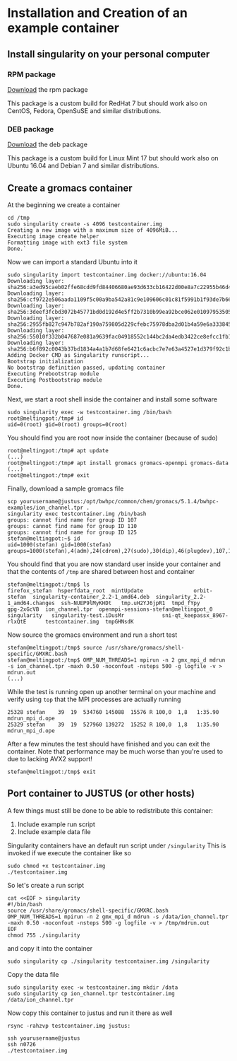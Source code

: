 # Installation and Creation of an example container

## Install singularity on your personal computer

### RPM package

[Download](../data/singularity-2.2.1-0.1.el7.x86_64.rpm "singularity version 2.2.1 stable 64 bit") the rpm package

This package is a custom build for RedHat 7 but should work also on CentOS, Fedora, OpenSuSE and similar distributions.

### DEB package

[Download](../data/singularity-container_2.2-1_amd64.deb "singularity version 2.2.1 stable 64 bit") the deb package

This package is a custom build for Linux Mint 17 but should work also on Ubuntu 16.04 and Debian 7 and similar distributions.

## Create a gromacs container

At the beginning we create a container

    cd /tmp
    sudo singularity create -s 4096 testcontainer.img
    Creating a new image with a maximum size of 4096MiB...
    Executing image create helper
    Formatting image with ext3 file system
    Done.`

Now we can import a standard Ubuntu into it

    sudo singularity import testcontainer.img docker://ubuntu:16.04
    Downloading layer: sha256:a3ed95caeb02ffe68cdd9fd84406680ae93d633cb16422d00e8a7c22955b46d4
    Downloading layer: sha256:cf9722e506aada1109f5c00a9ba542a81c9e109606c01c81f5991b1f93de7b66
    Downloading layer: sha256:3deef3fcbd3072b45771bd0d192d4e5ff2b7310b99ea92bce062e01097953505
    Downloading layer: sha256:2955fb827c947b782af190a759805d229cfebc75978dba2d01b4a59e6a333845
    Downloading layer: sha256:55010f332b047687e081a9639fac04918552c144bc2da4edb3422ce8efcc1fb1
    Downloading layer: sha256:b6f892c0043b37bd1834a4a1b7d68fe6421c6acbc7e7e63a4527e1d379f92c1b
    Adding Docker CMD as Singularity runscript...
    Bootstrap initialization
    No bootstrap definition passed, updating container
    Executing Prebootstrap module
    Executing Postbootstrap module
    Done.

Next, we start a root shell inside the container and install some software

    sudo singularity exec -w testcontainer.img /bin/bash
    root@meltingpot:/tmp# id
    uid=0(root) gid=0(root) groups=0(root)

You should find you are root now inside the container (because of sudo)
    
    root@meltingpot:/tmp# apt update
    (...)
    root@meltingpot:/tmp# apt install gromacs gromacs-openmpi gromacs-data
    (...)
    root@meltingpot:/tmp# exit
    
Finally, download a sample gromacs file

    scp yourusername@justus:/opt/bwhpc/common/chem/gromacs/5.1.4/bwhpc-examples/ion_channel.tpr .
    singularity exec testcontainer.img /bin/bash
    groups: cannot find name for group ID 107
    groups: cannot find name for group ID 110
    groups: cannot find name for group ID 125
    stefan@meltingpot:~$ id
    uid=1000(stefan) gid=1000(stefan) groups=1000(stefan),4(adm),24(cdrom),27(sudo),30(dip),46(plugdev),107,110,125,500090(vasp_users)

You should find that you are now standard user inside your container and that the contents of `/tmp` are shared between host and container

    stefan@meltingpot:/tmp$ ls 
    firefox_stefan	hsperfdata_root  mintUpdate			       orbit-stefan  singularity-container_2.2-1_amd64.deb  singularity_2.2-1_amd64.changes  ssh-NUEP9lMyKHDt	tmp.uH2YJ6jpR1	tmpd_fYpy
    gpg-2xGcVB	ion_channel.tpr  openmpi-sessions-stefan@meltingpot_0  singularity   singularity-test.iDusMr		    sni-qt_keepassx_8967-rlxQtE      testcontainer.img	tmpGHNsdK

Now source the gromacs environment and run a short test

    stefan@meltingpot:/tmp$ source /usr/share/gromacs/shell-specific/GMXRC.bash
    stefan@meltingpot:/tmp$ OMP_NUM_THREADS=1 mpirun -n 2 gmx_mpi_d mdrun -s ion_channel.tpr -maxh 0.50 -noconfout -nsteps 500 -g logfile -v > mdrun.out
    (...)
    
While the test is running open up another terminal on your machine and verify using `top` that the MPI processes are actually running

    25328 stefan    39  19  534760 145088  15576 R 100,0  1,8   1:35.90 mdrun_mpi_d.ope                                                                                                                                                          
    25329 stefan    39  19  527960 139272  15252 R 100,0  1,8   1:35.90 mdrun_mpi_d.ope

After a few minutes the test should have finished and you can exit the container. Note that performance may be much worse than you're used to due to lacking AVX2 support!

    stefan@meltingpot:/tmp$ exit

## Port container to JUSTUS (or other hosts)

A few things must still be done to be able to redistribute this container:
1. Include example run script
2. Include example data file

Singularity containers have an default run script under `/singularity`
This is invoked if we execute the container like so

    sudo chmod +x testcontainer.img
    ./testcontainer.img
    
So let's create a run script

    cat <<EOF > singularity
    #!/bin/bash
    source /usr/share/gromacs/shell-specific/GMXRC.bash
    OMP_NUM_THREADS=1 mpirun -n 2 gmx_mpi_d mdrun -s /data/ion_channel.tpr -maxh 0.50 -noconfout -nsteps 500 -g logfile -v > /tmp/mdrun.out
    EOF
    chmod 755 ./singularity 

and copy it into the container

    sudo singularity cp ./singularity testcontainer.img /singularity
    
Copy the data file

    sudo singularity exec -w testcontainer.img mkdir /data
    sudo singularity cp ion_channel.tpr testcontainer.img /data/ion_channel.tpr
    
Now copy this container to justus and run it there as well

    rsync -rahzvp testcontainer.img justus:
    
    ssh yourusername@justus
    ssh n0726
    ./testcontainer.img
